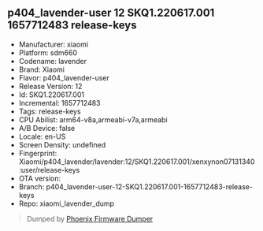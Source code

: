 ## p404_lavender-user 12 SKQ1.220617.001 1657712483 release-keys
- Manufacturer: xiaomi
- Platform: sdm660
- Codename: lavender
- Brand: Xiaomi
- Flavor: p404_lavender-user
- Release Version: 12
- Id: SKQ1.220617.001
- Incremental: 1657712483
- Tags: release-keys
- CPU Abilist: arm64-v8a,armeabi-v7a,armeabi
- A/B Device: false
- Locale: en-US
- Screen Density: undefined
- Fingerprint: Xiaomi/p404_lavender/lavender:12/SKQ1.220617.001/xenxynon07131340:user/release-keys
- OTA version: 
- Branch: p404_lavender-user-12-SKQ1.220617.001-1657712483-release-keys
- Repo: xiaomi_lavender_dump


>Dumped by [Phoenix Firmware Dumper](https://github.com/DroidDumps/phoenix_firmware_dumper)
